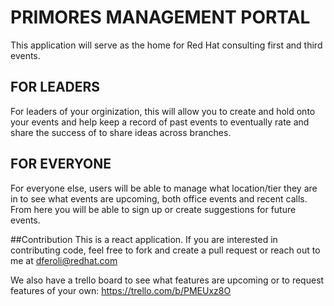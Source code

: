 # PRIMORES MANAGEMENT PORTAL
This application will serve as the home for Red Hat consulting first and third events.

## FOR LEADERS
For leaders of your orginization, this will allow you to create and hold onto your events 
and help keep a record of past events to eventually rate and share the success of to share
ideas across branches.

## FOR EVERYONE
For everyone else, users will be able to manage what location/tier they are in to see what events
are upcoming, both office events and recent calls. From here you will be able to sign up
or create suggestions for future events.

##Contribution
This is a react application. If you are interested in contributing code, feel free to fork
and create a pull request or reach out to me at dferoli@redhat.com

We also have a trello board to see what features are upcoming or to request features of
your own: https://trello.com/b/PMEUxz8O
